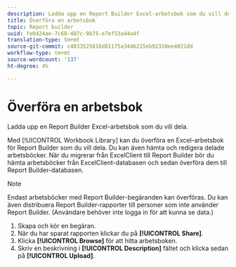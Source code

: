 ```yaml
---
description: Ladda upp en Report Builder Excel-arbetsbok som du vill dela.
title: Överföra en arbetsbok
topic: Report builder
uuid: fe0424ae-7c68-407c-9b75-e7ef53a44a4f
translation-type: tm+mt
source-git-commit: c4833525816d81175a3446215eb92310ee4021dd
workflow-type: tm+mt
source-wordcount: '137'
ht-degree: 4%

---
```



# Överföra en arbetsbok

Ladda upp en Report Builder Excel-arbetsbok som du vill dela.

Med [!UICONTROL Workbook Library] kan du överföra en Excel-arbetsbok för Report Builder som du vill dela. Du kan även hämta och redigera delade arbetsböcker. När du migrerar från ExcelClient till Report Builder bör du hämta arbetsböcker från ExcelClient-databasen och sedan överföra dem till Report Builder-databasen.

>[!NOTE]
>
>Endast arbetsböcker med Report Builder-begäranden kan överföras. Du kan även distribuera Report Builder-rapporter till personer som inte använder Report Builder. (Användare behöver inte logga in för att kunna se data.)

1. Skapa och kör en begäran.
1. När du har sparat rapporten klickar du på **[!UICONTROL Share]**.
1. Klicka **[!UICONTROL Browse]** för att hitta arbetsboken.
1. Skriv en beskrivning i **[!UICONTROL Description]** fältet och klicka sedan på **[!UICONTROL Upload]**.
